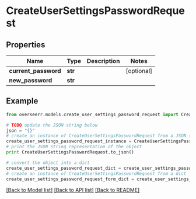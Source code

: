# CreateUserSettingsPasswordRequest


## Properties

Name | Type | Description | Notes
------------ | ------------- | ------------- | -------------
**current_password** | **str** |  | [optional] 
**new_password** | **str** |  | 

## Example

```python
from overseerr.models.create_user_settings_password_request import CreateUserSettingsPasswordRequest

# TODO update the JSON string below
json = "{}"
# create an instance of CreateUserSettingsPasswordRequest from a JSON string
create_user_settings_password_request_instance = CreateUserSettingsPasswordRequest.from_json(json)
# print the JSON string representation of the object
print CreateUserSettingsPasswordRequest.to_json()

# convert the object into a dict
create_user_settings_password_request_dict = create_user_settings_password_request_instance.to_dict()
# create an instance of CreateUserSettingsPasswordRequest from a dict
create_user_settings_password_request_form_dict = create_user_settings_password_request.from_dict(create_user_settings_password_request_dict)
```
[[Back to Model list]](../README.md#documentation-for-models) [[Back to API list]](../README.md#documentation-for-api-endpoints) [[Back to README]](../README.md)


